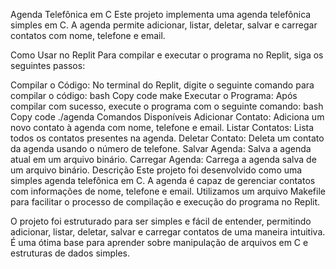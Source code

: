 Agenda Telefônica em C
Este projeto implementa uma agenda telefônica simples em C. A agenda permite adicionar, listar, deletar, salvar e carregar contatos com nome, telefone e email.

Como Usar no Replit
Para compilar e executar o programa no Replit, siga os seguintes passos:

Compilar o Código:
No terminal do Replit, digite o seguinte comando para compilar o código:
bash
Copy code
make
Executar o Programa:
Após compilar com sucesso, execute o programa com o seguinte comando:
bash
Copy code
./agenda
Comandos Disponíveis
Adicionar Contato: Adiciona um novo contato à agenda com nome, telefone e email.
Listar Contatos: Lista todos os contatos presentes na agenda.
Deletar Contato: Deleta um contato da agenda usando o número de telefone.
Salvar Agenda: Salva a agenda atual em um arquivo binário.
Carregar Agenda: Carrega a agenda salva de um arquivo binário.
Descrição
Este projeto foi desenvolvido como uma simples agenda telefônica em C. A agenda é capaz de gerenciar contatos com informações de nome, telefone e email. Utilizamos um arquivo Makefile para facilitar o processo de compilação e execução do programa no Replit.

O projeto foi estruturado para ser simples e fácil de entender, permitindo adicionar, listar, deletar, salvar e carregar contatos de uma maneira intuitiva. É uma ótima base para aprender sobre manipulação de arquivos em C e estruturas de dados simples.
